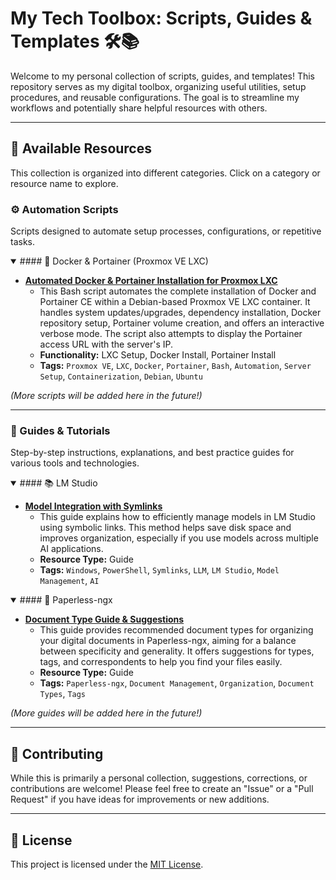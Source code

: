 # My Tech Toolbox: Scripts, Guides & Templates 🛠️📚

Welcome to my personal collection of scripts, guides, and templates! This repository serves as my digital toolbox, organizing useful utilities, setup procedures, and reusable configurations. The goal is to streamline my workflows and potentially share helpful resources with others.

---

## 🧰 Available Resources

This collection is organized into different categories. Click on a category or resource name to explore.

### ⚙️ Automation Scripts

Scripts designed to automate setup processes, configurations, or repetitive tasks.

<details open>
<summary>#### 🐳 Docker & Portainer (Proxmox VE LXC)</summary>

*   [**Automated Docker & Portainer Installation for Proxmox LXC**](./scripts/pve/lxc-docker-portainer-install.sh)
    *   This Bash script automates the complete installation of Docker and Portainer CE within a Debian-based Proxmox VE LXC container. It handles system updates/upgrades, dependency installation, Docker repository setup, Portainer volume creation, and offers an interactive verbose mode. The script also attempts to display the Portainer access URL with the server's IP.
    *   **Functionality:** LXC Setup, Docker Install, Portainer Install
    *   **Tags:** `Proxmox VE`, `LXC`, `Docker`, `Portainer`, `Bash`, `Automation`, `Server Setup`, `Containerization`, `Debian`, `Ubuntu`
</details>

*(More scripts will be added here in the future!)*

---

### 📙 Guides & Tutorials

Step-by-step instructions, explanations, and best practice guides for various tools and technologies.

<details open>
<summary>#### 📚 LM Studio</summary>

*   [**Model Integration with Symlinks**](./guides/LM-Studio/LM-Studio-LLM-symlinks/README.md)
    *   This guide explains how to efficiently manage models in LM Studio using symbolic links. This method helps save disk space and improves organization, especially if you use models across multiple AI applications.
    *   **Resource Type:** Guide
    *   **Tags:** `Windows`, `PowerShell`, `Symlinks`, `LLM`, `LM Studio`, `Model Management`, `AI`
</details>

<details open>
<summary>#### 🍃 Paperless-ngx</summary>

*   [**Document Type Guide & Suggestions**](./guides/Paperless-ngx/Paperless-ngx_document_types/README.md)
    *   This guide provides recommended document types for organizing your digital documents in Paperless-ngx, aiming for a balance between specificity and generality. It offers suggestions for types, tags, and correspondents to help you find your files easily.
    *   **Resource Type:** Guide
    *   **Tags:** `Paperless-ngx`, `Document Management`, `Organization`, `Document Types`, `Tags`
</details>

*(More guides will be added here in the future!)*

---

<!--
### 📄 Templates (Beispiel-Sektion, wenn du welche hinzufügst)

Reusable configuration files, project starters, or document templates.

<details>
<summary>#### 📝 Example Template</summary>

*   [**My Awesome Config Template**](./templates/example_template/config.example.json)
    *   A brief description of what this template is for.
    *   **Resource Type:** Configuration Template
    *   **Tags:** `JSON`, `Configuration`, `Example`
</details>
-->

## 🤝 Contributing

While this is primarily a personal collection, suggestions, corrections, or contributions are welcome! Please feel free to create an "Issue" or a "Pull Request" if you have ideas for improvements or new additions.

---

## 📜 License

This project is licensed under the [MIT License](./LICENSE).
